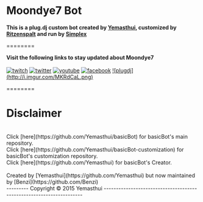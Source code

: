 
Moondye7 Bot
========



**This is a plug.dj custom bot created by  [Yemasthui](https://github.com/Yemasthui), customized by [Ritzenspalt](https://github.com/Moondye7) and run by [Simplex](https://github.com/LordSimplex)**

========


**Visit the following links to stay updated about Moondye7**
<br>
<br>
[![twitch](http://i.imgur.com/DqrUPvM.png)](http://www.twitch.tv/Moondye7)
[![twitter](http://i.imgur.com/KEa92iz.png)](https://twitter.com/Moondye7)
[![youtube](http://i.imgur.com/vdg8V0d.png)](https://youtube.com/Moondye7)
[![facebook](http://i.imgur.com/Ospd1kG.png)](https://facebook.com/Moondye7)
[![plugdj] (http://i.imgur.com/MKRdCaL.png)](https://plug.dj/moondye7stream)










========

Disclaimer
======================
<br>
Click [here](https://github.com/Yemasthui/basicBot) for basicBot's main repository.
<br>
Click [here](https://github.com/Yemasthui/basicBot-customization) for basicBot's customization repository.
<br>
Click [here](https://github.com/Yemasthui) for basicBot's Creator.
<br>
<br>
Created by [Yemasthui](https://github.com/Yemasthui) but now maintained by [Benzi](https://github.com/Benzi)
<br>
---------
Copyright &copy; 2015 Yemasthui
---------------------------------------------------------------------






